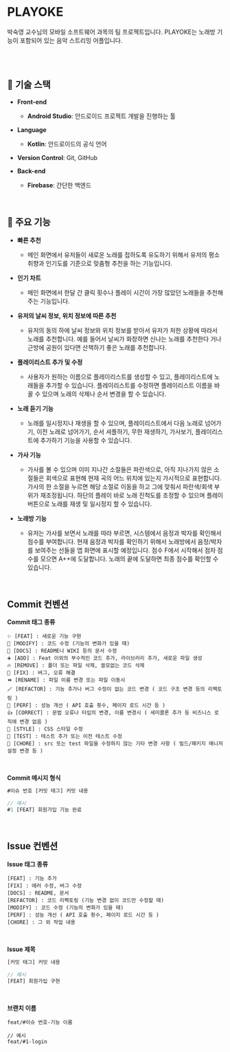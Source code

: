 # PLAYOKE

박숙영 교수님의 모바일 소프트웨어 과목의 팀 프로젝트입니다. PLAYOKE는 노래방 기능이 포함되어 있는 음악 스트리밍 어플입니다. 

<br/>
<br/>


## 🔧 기술 스택

- **Front-end**
  - **Android Studio**: 안드로이드 프로젝트 개발을 진행하는 툴
  
- **Language**
  - **Kotlin**: 안드로이드의 공식 언어

- **Version Control**: Git, GitHub

- **Back-end**
  - **Firebase**: 간단한 백엔드 

<br />

## 📂 주요 기능

- **빠른 추천**
  - 메인 화면에서 유저들이 새로운 노래를 접하도록 유도하기 위해서 유저의 평소 취향과 인기도를 기준으로 맞춤형 추천을 하는 기능입니다. 

- **인기 차트**
  - 메인 화면에서 한달 간 클릭 횟수나 플레이 시간이 가장 많았던 노래들을 추천해주는 기능입니다. 

- **유저의 날씨 정보, 위치 정보에 따른 추천**
  - 유저의 동의 하에 날씨 정보와 위치 정보를 받아서 유저가 처한 상황에 따라서 노래를 추천합니다. 예를 들어서 날씨가 화창하면 신나는 노래를 추천한다 거나 근방에 공원이 있다면 산책하기 좋은 노래를 추천합니다. 

- **플레이리스트 추가 및 수정**
  - 사용자가 원하는 이름으로 플레이리스트를 생성할 수 있고, 플레이리스트에 노래들을 추가할 수 있습니다. 플레이리스트를 수정하면 플레이리스트 이름을 바꿀 수 있으며 노래의 삭제나 순서 변경을 할 수 있습니다. 

- **노래 듣기 기능**
  - 노래를 일시정지나 재생을 할 수 있으며, 플레이리스트에서 다음 노래로 넘어가기, 이전 노래로 넘어가기, 순서 셔플하기, 무한 재생하기, 가사보기, 플레이리스트에 추가하기 기능을 사용할 수 있습니다. 
	
- **가사 기능**
  - 가사를 볼 수 있으며 이미 지나간 소절들은 파란색으로, 아직 지나가지 않은 소절들은 회색으로 표현해 현재 곡의 어느 위치에 있는지 가시적으로 표현합니다. 가사의 한 소절을 누르면 해당 소절로 이동을 하고 그에 맞춰서 파란색/회색 부위가 재조정됩니다. 하단의 플레이 바로 노래 진척도를 조정할 수 있으며 플레이 버튼으로 노래를 재생 및 일시정지 할 수 있습니다. 

- **노래방 기능**
  - 유저는 가사를 보면서 노래를 따라 부르면, 시스템에서 음정과 박자를 확인해서 점수를 부여합니다. 현재 음정과 박자를 확인하기 위해서 노래방에서 음정/박자를 보여주는 선들을 앱 화면에 표시할 예정입니다. 점수 F에서 시작해서 점차 점수를 모으면 A++에 도달합니다. 노래의 끝에 도달하면 최종 점수를 확인할 수 있습니다. 


<br />

## Commit 컨벤션

**Commit 태그 종류**
```
✨ [FEAT] : 새로운 기능 구현
🔧 [MODIFY] : 코드 수정 (기능의 변화가 있을 때)
📝 [DOCS] : README나 WIKI 등의 문서 수정
➕ [ADD] : Feat 이외의 부수적인 코드 추가, 라이브러리 추가, 새로운 파일 생성
🔥 [REMOVE] : 폴더 또는 파일 삭제, 쓸모없는 코드 삭제
🐛 [FIX] : 버그, 오류 해결
⏪️ [RENAME] : 파일 이름 변경 또는 파일 이동시
🪄 [REFACTOR] : 기능 추가나 버그 수정이 없는 코드 변경 ( 코드 구조 변경 등의 리팩토링 )
🌈 [PERF] : 성능 개선 ( API 호출 횟수, 페이지 로드 시간 등 )
👍 [CORRECT] : 문법 오류나 타입의 변경, 이름 변경시 ( 세미콜론 추가 등 비즈니스 로직에 변경 없음 )
🎨 [STYLE] : CSS 스타일 수정
🧪 [TEST] : 테스트 추가 또는 이전 테스트 수정
🧹 [CHORE] : src 또는 test 파일을 수정하지 않는 기타 변경 사항 ( 빌드/패키지 매니저 설정 변경 등 )
```

<br />

**Commit 메시지 형식**
```js
#이슈 번호 [커밋 태그] 커밋 내용

// 예시
#1 [FEAT] 회원가입 기능 완료
```

<br />

## Issue 컨벤션

**Issue 태그 종류**
```
[FEAT] : 기능 추가
[FIX] : 에러 수정, 버그 수정
[DOCS] : README, 문서
[REFACTOR] : 코드 리펙토링 (기능 변경 없이 코드만 수정할 때)
[MODIFY] : 코드 수정 (기능의 변화가 있을 때)
[PERF] : 성능 개선 ( API 호출 횟수, 페이지 로드 시간 등 )
[CHORE] : 그 외 작업 내용
```

<br />

**Issue 제목**
```js
[커밋 태그] 커밋 내용

// 예시
[FEAT] 회원가입 구현
```

<br />

**브랜치 이름**
```
feat/#이슈 번호-기능 이름

// 예시
feat/#1-login
```
